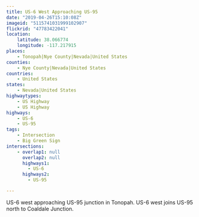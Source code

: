 ```yaml
---
title: US-6 West Approaching US-95
date: "2019-04-26T15:10:08Z"
imageid: "5115741031999102907"
flickrid: "47783422041"
location:
    latitude: 38.066774
    longitude: -117.217915
places:
    - Tonopah|Nye County|Nevada|United States
counties:
    - Nye County|Nevada|United States
countries:
    - United States
states:
    - Nevada|United States
highwaytypes:
    - US Highway
    - US Highway
highways:
    - US-6
    - US-95
tags:
    - Intersection
    - Big Green Sign
intersections:
    - overlap1: null
      overlap2: null
      highways1:
        - US-6
      highways2:
        - US-95

---
```

US-6 west approaching US-95 junction in Tonopah.  US-6 west joins US-95 north to Coaldale Junction.